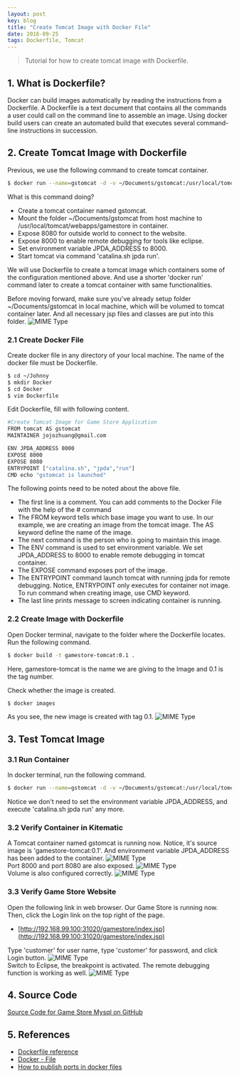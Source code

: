 ```yaml
---
layout: post
key: blog
title: "Create Tomcat Image with Docker File"
date: 2016-09-25
tags: Dockerfile, Tomcat
---
```


> Tutorial for how to create tomcat image with Dockerfile.

## 1. What is Dockerfile?
Docker can build images automatically by reading the instructions from a Dockerfile. A Dockerfile is a text document that contains all the commands a user could call on the command line to assemble an image. Using docker build users can create an automated build that executes several command-line instructions in succession.

## 2. Create Tomcat Image with Dockerfile
Previous, we use the following command to create tomcat container.
```sh
$ docker run --name=gstomcat -d -v ~/Documents/gstomcat:/usr/local/tomcat/webapps/gamestore -p 31020:8080 -p 8000:8000 -e JPDA_ADDRESS=8000 tomcat catalina.sh jpda run
```
What is this command doing?
* Create a tomcat container named gstomcat.
* Mount the folder ~/Documents/gstomcat from host machine to /usr/local/tomcat/webapps/gamestore in container.
* Expose 8080 for outside world to connect to the website.
* Expose 8000 to enable remote debugging for tools like eclipse.
* Set environment variable JPDA_ADDRESS to 8000.
* Start tomcat via command 'catalina.sh jpda run'.

We will use Dockerfile to create a tomcat image which containers some of the configuration mentioned above. And use a shorter 'docker run' command later to create a tomcat container with same functionalities.

Before moving forward, make sure you've already setup folder ~/Documents/gstomcat in local machine, which will be volumed to tomcat container later. And all necessary jsp files and classes are put into this folder.
![MIME Type](/public/pics/2016-09-25/foldermapping.png)  
### 2.1 Create Docker File
Create docker file in any directory of your local machine. The name of the docker file must be Dockerfile.
```sh
$ cd ~/Johnny
$ mkdir Docker
$ cd Docker
$ vim Dockerfile
```
Edit Dockerfile, fill with following content.
```sh
#Create Tomcat Image for Game Store Application
FROM tomcat AS gstomcat
MAINTAINER jojozhuang@gmail.com

ENV JPDA_ADDRESS 8000
EXPOSE 8000
EXPOSE 8080
ENTRYPOINT ["catalina.sh", "jpda","run"]
CMD echo "gstomcat is launched"
```
The following points need to be noted about the above file.
* The first line is a comment. You can add comments to the Docker File with the help of the # command
* The FROM keyword tells which base image you want to use. In our example, we are creating an image from the tomcat image. The AS keyword define the name of the image.
* The next command is the person who is going to maintain this image.
* The ENV command is used to set environment variable. We set JPDA_ADDRESS to 8000 to enable remote debugging in tomcat container.
* The EXPOSE command exposes port of the image.
* The ENTRYPOINT command launch tomcat with running jpda for remote debugging. Notice, ENTRYPOINT only executes for container not image. To run command when creating image, use CMD keyword.
* The last line prints message to screen indicating container is running.

### 2.2 Create Image with Dockerfile
Open Docker terminal, navigate to the folder where the Dockerfile locates. Run the following command.
```sh
$ docker build -t gamestore-tomcat:0.1 .
```
Here, gamestore-tomcat is the name we are giving to the Image and 0.1 is the tag number.

Check whether the image is created.
```sh
$ docker images
```
As you see, the new image is created with tag 0.1.
![MIME Type](/public/pics/2016-09-25/imagecreated.png)  

## 3. Test Tomcat Image
### 3.1 Run Container
In docker terminal, run the following command.
```sh
$ docker run --name=gstomcat -d -v ~/Documents/gstomcat:/usr/local/tomcat/webapps/gamestore -p 31020:8080 -p 8000:8000 gamestore-tomcat:0.1
```
Notice we don't need to set the environment variable JPDA_ADDRESS, and execute 'catalina.sh jpda run' any more.
### 3.2 Verify Container in Kitematic
A Tomcat container named gstomcat is running now. Notice, it's source image is 'gamestore-tomcat:0.1'. And environment variable JPDA_ADDRESS has been added to the container.
![MIME Type](/public/pics/2016-09-25/general.png)  
Port 8000 and port 8080 are also exposed.
![MIME Type](/public/pics/2016-09-25/ports.png)  
Volume is also configured correctly.
![MIME Type](/public/pics/2016-09-25/volume.png)  

### 3.3 Verify Game Store Website
Open the following link in web browser. Our Game Store is running now. Then, click the Login link on the top right of the page.
* [http://192.168.99.100:31020/gamestore/index.jsp](http://192.168.99.100:31020/gamestore/index.jsp)

Type 'customer' for user name, type 'customer' for password, and click Login button.
![MIME Type](/public/pics/2016-09-22/login.png)  
Switch to Eclipse, the breakpoint is activated. The remote debugging function is working as well.
![MIME Type](/public/pics/2016-09-22/breakpointdt.png)  

## 4. Source Code
[Source Code for Game Store Mysql on GitHub](https://github.com/jojozhuang/Portfolio/tree/master/GameStoreMysql)

## 5. References
* [Dockerfile reference](https://docs.docker.com/engine/reference/builder/)
* [Docker - File](https://www.tutorialspoint.com/docker/docker_file.htm)
* [How to publish ports in docker files](https://stackoverflow.com/questions/32740344/how-to-publish-ports-in-docker-files)
